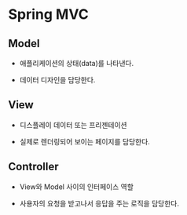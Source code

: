 # Spring MVC

## Model

- 애플리케이션의 상태(data)를 나타낸다.

- 데이터 디자인을 담당한다.

## View

- 디스플레이 데이터 또는 프리젠테이션

- 실제로 렌더링되어 보이는 페이지를 담당한다.

## Controller

- View와 Model 사이의 인터페이스 역할

- 사용자의 요청을 받고나서 응답을 주는 로직을 담당한다.
